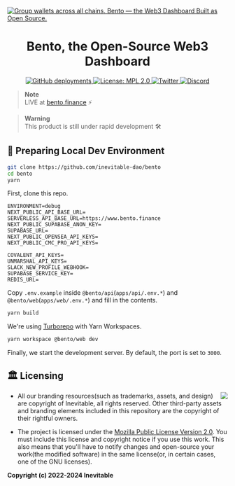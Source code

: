 [![Group wallets across all chains. Bento — the Web3 Dashboard Built as Open Source.](https://github.com/inevitable-dao/bento/blob/develop/apps/web/public/assets/og-image.jpg?raw=true)](https://bento.finance)

<h1 align="center">
  Bento, the Open-Source Web3 Dashboard
</h1>

<p align="center">
  <a href="https://bento.finance">
    <img alt="GitHub deployments" src="https://img.shields.io/github/deployments/inevitable-dao/bento/production?color=%23000000&label=deploy&logo=Vercel&logoColor=white&style=for-the-badge&labelColor=000" />
  </a>
  <a href="https://opensource.org/licenses/MPL-2.0">
    <img alt="License: MPL 2.0" src="https://img.shields.io/badge/License-MPL_2.0-brightgreen.svg?style=for-the-badge&labelColor=000" />
  </a>
  <a href="https://twitter.com/bentoinevitable">
    <img alt="Twitter" src="https://img.shields.io/badge/Follow%20on%20Twitter-1DA1F2.svg?style=for-the-badge&logo=twitter&labelColor=000000&logoWidth=20&logoColor=white" />
  </a>
  <a href="https://discord.gg/zXmRRBxYqD">
    <img alt="Discord" src="https://img.shields.io/discord/1025289479059157012?style=for-the-badge&label=&labelColor=000&logo=discord&logoColor=fff&color=7289da" />
  </a>
</p>

> **Note**<br/>
> LIVE at [bento.finance](https://bento.finance) ⚡️

> **Warning**<br/>
> This product is still under rapid development 🛠

## 🚀 Preparing Local Dev Environment

```bash
git clone https://github.com/inevitable-dao/bento
cd bento
yarn
```

First, clone this repo.

```env
ENVIRONMENT=debug
NEXT_PUBLIC_API_BASE_URL=
SERVERLESS_API_BASE_URL=https://www.bento.finance
NEXT_PUBLIC_SUPABASE_ANON_KEY=
SUPABASE_URL=
NEXT_PUBLIC_OPENSEA_API_KEYS=
NEXT_PUBLIC_CMC_PRO_API_KEYS=

COVALENT_API_KEYS=
UNMARSHAL_API_KEYS=
SLACK_NEW_PROFILE_WEBHOOK=
SUPABASE_SERVICE_KEY=
REDIS_URL=
```

Copy `.env.example` inside `@bento/api`(`apps/api/.env.*`) and `@bento/web`(`apps/web/.env.*`) and fill in the contents.

```bash
yarn build
```

We're using [Turborepo](https://turbo.build/repo) with Yarn Workspaces.

```bash
yarn workspace @bento/web dev
```

Finally, we start the development server. By default, the port is set to `3000`.

## 🏛️ Licensing

<img align="right" src="http://opensource.org/trademarks/opensource/OSI-Approved-License-100x137.png">

- All our branding resources(such as trademarks, assets, and design) are copyright of Inevitable, all rights reserved. Other third-party assets and branding elements included in this repository are the copyright of their rightful owners.

- The project is licensed under the [Mozilla Public License Version 2.0](https://opensource.org/licenses/MPL-2.0). You must include this license and copyright notice if you use this work. This also means that you'll have to notify changes and open-source your work(the modified software) in the same license(or, in certain cases, one of the GNU licenses).

**Copyright (c) 2022-2024 Inevitable**
